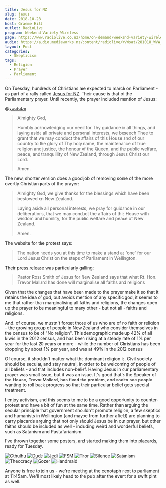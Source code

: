 ```yaml
---
title: Jesus for NZ
slug: jesus
date: 2018-10-28
host: Graeme Hill
outlet: RadioLive
program: Weekend Variety Wireless
page: https://www.radiolive.co.nz/home/on-demand/weekend-variety-wireless/2018/10/weekend-variety-wireless--in-case-you-missed-sunday2.html
audio: https://audio.mediaworks.nz/content/radiolive/WvWsat/281018_WVW_Skepticalthoughts.mp3
layout: Post
categories:
  - Skepticism
tags:
  - Religion
  - Prayer
  - Parliament
---
```


On Tuesday, hundreds of Christians are expected to march on Parliament - as part of a rally called [Jesus for NZ](https://www.jesusfornz.org/). Their cause is that of the Parliamentary prayer. Until recently, the prayer included mention of Jesus:

<!-- more -->

@[youtube](https://youtu.be/Gt0XAD-vJ7Y?t=41)

> Almighty God,
>
> Humbly acknowledging our need for Thy guidance in all things, and laying aside all private and personal interests, we beseech Thee to grant that we may conduct the affairs of this House and of our country to the glory of Thy holy name, the maintenance of true religion and justice, the honour of the Queen, and the public welfare, peace, and tranquillity of New Zealand, through Jesus Christ our Lord.
>
> Amen.

The new, shorter version does a good job of removing some of the more overtly Christian parts of the prayer:

> Almighty God, we give thanks for the blessings which have been bestowed on New Zealand.
>
> Laying aside all personal interests, we pray for guidance in our deliberations, that we may conduct the affairs of this House with wisdom and humility, for the public welfare and peace of New Zealand.
>
> Amen.

The website for the protest says:

> The nation needs you at this time to make a stand as 'one' for our Lord Jesus Christ on the steps of Parliament in Wellington.

Their [press release](http://www.scoop.co.nz/stories/PO1810/S00258/protest-against-agenda-to-remove-god-from-parliament.htm) was particularly galling:

> Pastor Ross Smith of Jesus for New Zealand says that what Rt. Hon. Trevor Mallard has done will marginalise all faiths and religions

Given that the changes that have been made to the prayer make it so that it retains the idea of god, but avoids mention of any specific god, it seems to me that rather than marginalising all faiths and religions, the changes open up the prayer to be meaningful to many other - but not all - faiths and religions.

And, of course, we mustn't forget those of us who are of no faith or religion - the growing group of people in New Zealand who consider themselves in the census to be of "No religion". This demographic made up 42% of all kiwis in the 2012 census, and has been rising at a steady rate of 1% per year for the last 20 years or more - while the number of Christians has been dropping by about 1% per year, and was at 49% in the 2012 census

Of course, it shouldn't matter what the dominant religion is. Civil society should be secular, and stay neutral, in order to be welcoming of people of all beliefs - and that includes non-belief. Having Jesus in our parliamentary prayer was small issue, but it was an issue. It's good that's the Speaker of the House, Trevor Mallard, has fixed the problem, and sad to see people wanting to roll back progress so that their particular belief gets special treatment.

I enjoy activism, and this seems to me to be a good opportunity to counter-protest and have a bit of fun at the same time. Rather than arguing the secular principle that government shouldn't promote religion, a few skeptics and humanists in Wellington (and maybe from further afield) are planning to carry placards arguing that not only should Jesus be in our prayer, but other faiths should be included as well - including weird and wonderful beliefs, such as Satanism and Pastafarianism.

I've thrown together some posters, and started making them into placards, ready for Tuesday.

![Cthulhu](./images/0001.jpg)
![Dude](./images/0002.jpg)
![Jedi](./images/0003.jpg)
![FSM](./images/0004.jpg)
![Thor](./images/0005.jpg)
![Silence](./images/0006.jpg)
![Satanism](./images/0007.jpg)
![Theocracy](./images/0008.jpg)
![Gozer](./images/0009.jpg)
![Handmaid](./images/0010.jpg)

Anyone is free to join us - we're meeting at the cenotaph next to parliament at 11:45am. We'll most likely head to the pub after the event for a swift pint as well.
